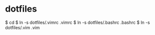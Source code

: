 # dotfiles

$ cd
$ ln -s dotfiles/.vimrc .vimrc
$ ln -s dotfiles/.bashrc .bashrc
$ ln -s dotfiles/.vim .vim

